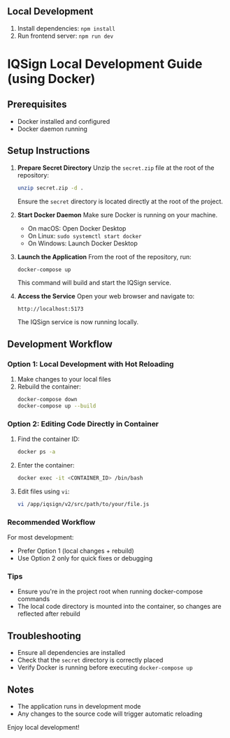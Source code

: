 ## Local Development

1. Install dependencies: `npm install`
2. Run frontend server: `npm run dev`

# IQSign Local Development Guide (using Docker)


## Prerequisites
- Docker installed and configured
- Docker daemon running

## Setup Instructions

1. **Prepare Secret Directory**
   Unzip the `secret.zip` file at the root of the repository:
   ```bash
   unzip secret.zip -d .
   ```
   Ensure the `secret` directory is located directly at the root of the project.

2. **Start Docker Daemon**
   Make sure Docker is running on your machine. 
   - On macOS: Open Docker Desktop
   - On Linux: `sudo systemctl start docker`
   - On Windows: Launch Docker Desktop

3. **Launch the Application**
   From the root of the repository, run:
   ```bash
   docker-compose up
   ```
   This command will build and start the IQSign service.

4. **Access the Service**
   Open your web browser and navigate to:
   ```
   http://localhost:5173
   ```
   The IQSign service is now running locally.

## Development Workflow

### Option 1: Local Development with Hot Reloading
1. Make changes to your local files
2. Rebuild the container:
   ```bash
   docker-compose down
   docker-compose up --build
   ```

### Option 2: Editing Code Directly in Container
1. Find the container ID:
   ```bash
   docker ps -a
   ```

2. Enter the container:
   ```bash
   docker exec -it <CONTAINER_ID> /bin/bash
   ```

3. Edit files using `vi`:
   ```bash
   vi /app/iqsign/v2/src/path/to/your/file.js
   ```

### Recommended Workflow
For most development:
- Prefer Option 1 (local changes + rebuild)
- Use Option 2 only for quick fixes or debugging

### Tips
- Ensure you're in the project root when running docker-compose commands
- The local code directory is mounted into the container, so changes are reflected after rebuild

## Troubleshooting
- Ensure all dependencies are installed
- Check that the `secret` directory is correctly placed
- Verify Docker is running before executing `docker-compose up`

## Notes
- The application runs in development mode
- Any changes to the source code will trigger automatic reloading

Enjoy local development!





